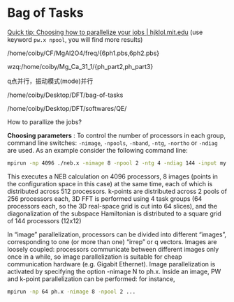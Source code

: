 # Bag of Tasks

[Quick tip: Choosing how to parallelize your jobs | hjklol.mit.edu](http://hjklol.mit.edu/content/quick-tip-choosing-how-parallelize-your-jobs) (use keyword `pw.x npool`, you will find more results)

/home/coiby/CF/MgAl2O4/freq/{6ph1.pbs,6ph2.pbs}

wzq:/home/coiby/Mg_Ca_31_1/{ph_part2,ph_part3}

q点并行，振动模式(mode)并行

/home/coiby/Desktop/DFT/bag-of-tasks

/home/coiby/Desktop/DFT/softwares/QE/

How to parallize the jobs?

**Choosing parameters** : To control the number of processors in each group, command line switches: `-nimage`, `-npools`, `-nband`, `-ntg`, `-northo` or `-ndiag` are used. As an example consider the following command line:
```bash
mpirun -np 4096 ./neb.x -nimage 8 -npool 2 -ntg 4 -ndiag 144 -input my.input
```
This executes a NEB calculation on 4096 processors, 8 images (points in the configuration space in this case) at the same time, each of which is distributed across 512 processors. k-points are distributed across 2 pools of 256 processors each, 3D FFT is performed using 4 task groups (64 processors each, so the 3D real-space grid is cut into 64 slices), and the diagonalization of the subspace Hamiltonian is distributed to a square grid of 144 processors (12x12)


In “image” parallelization, processors can be divided into different “images”, corresponding to one (or more than one) “irrep” or q vectors. Images are loosely coupled: processors communicate between different images only once in a while, so image parallelization is suitable for cheap communication hardware (e.g. Gigabit Ethernet). Image parallelization is activated by specifying the option -nimage N to ph.x. Inside an image, PW and k-point parallelization can be performed: for instance,
```bash
mpirun -np 64 ph.x -nimage 8 -npool 2 ...
```
